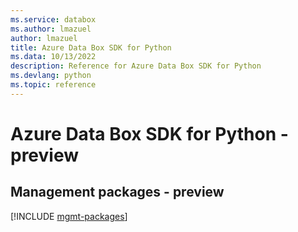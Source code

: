 ```yaml
---
ms.service: databox
ms.author: lmazuel
author: lmazuel
title: Azure Data Box SDK for Python
ms.data: 10/13/2022
description: Reference for Azure Data Box SDK for Python
ms.devlang: python
ms.topic: reference
---
```

# Azure Data Box SDK for Python - preview

## Management packages - preview
[!INCLUDE [mgmt-packages](data-box-mgmt-index.md)]
